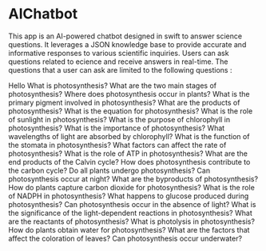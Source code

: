 # AIChatbot
This app is an AI-powered chatbot designed in swift to answer science questions. It leverages a JSON knowledge base to provide accurate and informative responses to various scientific inquiries. Users can ask questions related to ecience and receive answers in real-time. 
The questions that a user can ask are limited to the following questions :

Hello
What is photosynthesis?
What are the two main stages of photosynthesis?
Where does photosynthesis occur in plants?
What is the primary pigment involved in photosynthesis?
What are the products of photosynthesis?
What is the equation for photosynthesis?
What is the role of sunlight in photosynthesis?
What is the purpose of chlorophyll in photosynthesis?
What is the importance of photosynthesis?
What wavelengths of light are absorbed by chlorophyll?
What is the function of the stomata in photosynthesis?
What factors can affect the rate of photosynthesis?
What is the role of ATP in photosynthesis?
What are the end products of the Calvin cycle?
How does photosynthesis contribute to the carbon cycle?
Do all plants undergo photosynthesis?
Can photosynthesis occur at night?
What are the byproducts of photosynthesis?
How do plants capture carbon dioxide for photosynthesis?
What is the role of NADPH in photosynthesis?
What happens to glucose produced during photosynthesis?
Can photosynthesis occur in the absence of light?
What is the significance of the light-dependent reactions in photosynthesis?
What are the reactants of photosynthesis?
What is photolysis in photosynthesis?
How do plants obtain water for photosynthesis?
What are the factors that affect the coloration of leaves?
Can photosynthesis occur underwater?
